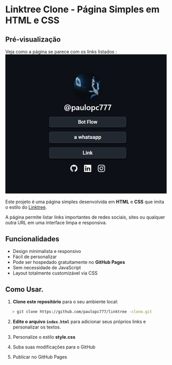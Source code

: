 # Linktree Clone - Página Simples em HTML e CSS

## Pré-visualização

Veja como a página se parece com os links listados :
![alt text](image-1.png)

Este projeto é uma página simples desenvolvida em **HTML** e **CSS** que imita o estilo do [Linktree](https://linktr.ee/).

A página permite listar links importantes de redes sociais,
sites ou qualquer outra URL em uma interface limpa e responsiva.

## Funcionalidades

- Design minimalista e responsivo
- Fácil de personalizar
- Pode ser hospedado gratuitamente no **GitHub Pages**
- Sem necessidade de JavaScript
- Layout totalmente customizável via CSS



## Como Usar.

1. **Clone este repositório** para o seu ambiente local:

```bash
   > git clone https://github.com/paulopc777/linktree -clone.git
```

2. **Edite o arquivo `index.html`** para adicionar seus próprios links e personalizar os textos.

3. Personalize o estilo **style.css**

4. Suba suas modificações para o GitHub

5. Publicar no GitHub Pages
